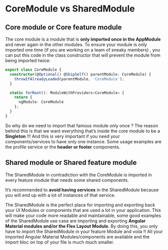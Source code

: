 # CoreModule vs SharedModule

## Core module or Core feature module <a href="#e031" id="e031"></a>

The core module is a module that is **only imported once in the AppModule** and never again in the other modules. To ensure your module is only imported one time (if you are working on a team of sneaky members) , you can put this code in the class constructor that will prevent the module from being imported twice:

```typescript
export class CoreModule {
  constructor(@Optional() @SkipSelf() parentModule: CoreModule) {
    throwIfAlreadyLoaded(parentModule, 'CoreModule');
  }

  static forRoot(): ModuleWithProviders<CoreModule> {
    return {
      ngModule: CoreModule
    };
  }
}
```

&#x20;So why do we need to import that famous module only once ? The reason behind this is that we want everything that’s inside the core module to be a **Singleton** !!! And this is very important if you need your components/services to have only one instance. Some usage examples are the profile service or the **header or footer** components.

## Shared module or Shared feature module <a href="#14be" id="14be"></a>

The SharedModule in contradiction with the CoreModule is imported in every feature module that needs some shared components.

It’s recommended to **avoid having services** in the SharedModule because you will end up with a lot of instances of that service.

The SharedModule is the perfect place for importing and exporting back your UI Modules or components that are used a lot in your application. This will make your code more readable and maintainable, some good examples of the SharedModule use case are importing and exporting **Angular Material modules and/or the Flex Layout Module**. By doing this, you only have to import the SharedModule in your feature Module and voila !! All your imported Angular Material Modules/components are available and the import bloc on top of your file is much much smaller.

